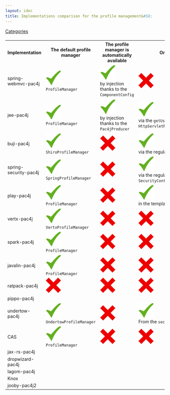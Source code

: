 ```yaml
---
layout: idoc
title: Implementations comparison for the profile management&#58;
---
```


[<i class="fa fa-long-arrow-left fa-2x" aria-hidden="true"></i> Categories](./comparison.html)

<style>
    table {
        margin-top: 20px
    }
    table img {
        border: 0
    }
</style>

<table class="centered">
    <tr>
        <th>Implementation</th>
        <th>The default profile manager</th>
        <th>The profile manager is automatically available</th>
        <th>One profile is automatically available</th>
        <th>All profiles are automatically available</th>
    </tr>
    <tr>
        <td>spring-webmvc-pac4j</td>
        <td><img src="/img/green_check.png" /><br /><code class="highlighter-rouge">ProfileManager</code></td>
        <td><img src="/img/green_check.png" /><br />by injection thanks to the <code class="highlighter-rouge">ComponentConfig</code></td>
        <td><img src="/img/red_cross.png" /></td>
        <td><img src="/img/red_cross.png" /></td>
    </tr>
    <tr>
        <td>jee-pac4j</td>
        <td><img src="/img/green_check.png" /><br /><code class="highlighter-rouge">ProfileManager</code></td>
        <td><img src="/img/green_check.png" /><br />by injection thanks to the <code class="highlighter-rouge">Pac4jProducer</code></td>
        <td><img src="/img/green_check.png" /><br />via the <code class="highlighter-rouge">getUserPrincipal()</code> method in the <code class="highlighter-rouge">HttpServletRequest</code></td>
        <td><img src="/img/red_cross.png" /></td>
    </tr>
    <tr>
        <td>buji-pac4j</td>
        <td><img src="/img/green_check.png" /><br /><code class="highlighter-rouge">ShiroProfileManager</code></td>
        <td><img src="/img/red_cross.png" /></td>
        <td><img src="/img/green_check.png" /><br />via the regular <code class="highlighter-rouge">SecurityUtils.getSubject()</code></td>
        <td><img src="/img/green_check.png" /><br />via the regular <code class="highlighter-rouge">SecurityUtils.getSubject()</code></td>
    </tr>
    <tr>
        <td>spring-security-pac4j</td>
        <td><img src="/img/green_check.png" /><br /><code class="highlighter-rouge">SpringProfileManager</code></td>
        <td><img src="/img/red_cross.png" /></td>
        <td><img src="/img/green_check.png" /><br />via the regular <code class="highlighter-rouge">SecurityContextHolder.getContext().getAuthentication()</code></td>
        <td><img src="/img/green_check.png" /><br />via the regular <code class="highlighter-rouge">SecurityContextHolder.getContext().getAuthentication()</code></td>
    </tr>
    <tr>
        <td>play-pac4j</td>
        <td><img src="/img/green_check.png" /><br /><code class="highlighter-rouge">ProfileManager</code></td>
        <td><img src="/img/red_cross.png" /></td>
        <td><img src="/img/green_check.png" /><br />in the templates via the <code class="highlighter-rouge">Pac4jScalaTemplateHelper</code></td>
        <td><img src="/img/green_check.png" /><br />in the templates via the <code class="highlighter-rouge">Pac4jScalaTemplateHelper</code></td>
    </tr>
    <tr>
        <td>vertx-pac4j</td>
        <td><img src="/img/green_check.png" /><br /><code class="highlighter-rouge">VertxProfileManager</code></td>
        <td><img src="/img/red_cross.png" /></td>
        <td><img src="/img/red_cross.png" /></td>
        <td><img src="/img/red_cross.png" /></td>
    </tr>
    <tr>
        <td>spark-pac4j</td>
        <td><img src="/img/green_check.png" /><br /><code class="highlighter-rouge">ProfileManager</code></td>
        <td><img src="/img/red_cross.png" /></td>
        <td><img src="/img/red_cross.png" /></td>
        <td><img src="/img/red_cross.png" /></td>
    </tr>
    <tr>
        <td>javalin-pac4j</td>
        <td><img src="/img/green_check.png" /><br /><code class="highlighter-rouge">ProfileManager</code></td>
        <td><img src="/img/red_cross.png" /></td>
        <td><img src="/img/red_cross.png" /></td>
        <td><img src="/img/red_cross.png" /></td>
    </tr>
    <tr>
        <td>ratpack-pac4j</td>
        <td><img src="/img/red_cross.png" /></td>
        <td><img src="/img/red_cross.png" /></td>
        <td><img src="/img/red_cross.png" /></td>
        <td><img src="/img/red_cross.png" /></td>
    </tr>
    <tr>
        <td>pippo-pac4j</td>
        <td></td>
        <td></td>
        <td></td>
        <td></td>
    </tr>
    <tr>
        <td>undertow-pac4j</td>
        <td><img src="/img/green_check.png" /><br /><code class="highlighter-rouge">UndertowProfileManager</code></td>
        <td><img src="/img/red_cross.png" /></td>
        <td><img src="/img/green_check.png" /><br />From the <code class="highlighter-rouge">securityContext.getAuthenticatedAccount()</code></td>
        <td><img src="/img/green_check.png" /><br />From the <code class="highlighter-rouge">securityContext.getAuthenticatedAccount()</code></td>
    </tr>
    <tr>
        <td>CAS</td>
        <td><img src="/img/green_check.png" /><br /><code class="highlighter-rouge">ProfileManager</code></td>
        <td><img src="/img/red_cross.png" /></td>
        <td><img src="/img/red_cross.png" /></td>
        <td><img src="/img/red_cross.png" /></td>
    </tr>
    <tr>
        <td>jax-rs-pac4j</td>
        <td></td>
        <td></td>
        <td></td>
        <td></td>
    </tr>
    <tr>
        <td>dropwizard-pac4j</td>
        <td></td>
        <td></td>
        <td></td>
        <td></td>
    </tr>
    <tr>
        <td>lagom-pac4j</td>
        <td></td>
        <td></td>
        <td></td>
        <td></td>
    </tr>
    <tr>
        <td>Knox</td>
        <td></td>
        <td></td>
        <td></td>
        <td></td>
    </tr>
    <tr>
        <td>jooby-pac4j2</td>
        <td></td>
        <td></td>
        <td></td>
        <td></td>
    </tr>
</table>
